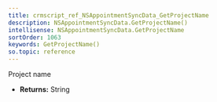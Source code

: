 ```yaml
---
title: crmscript_ref_NSAppointmentSyncData_GetProjectName
description: NSAppointmentSyncData.GetProjectName()
intellisense: NSAppointmentSyncData.GetProjectName
sortOrder: 1063
keywords: GetProjectName()
so.topic: reference
---
```



Project name



* **Returns:** String


